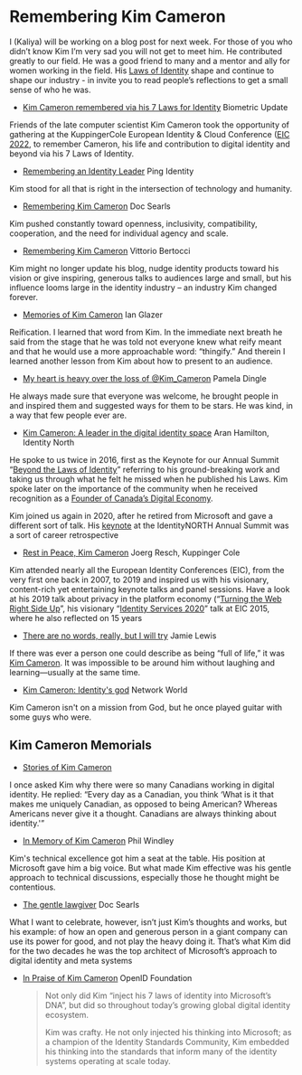 # Remembering Kim Cameron

I (Kaliya) will be working on a blog post for next week. For those of you who didn’t know Kim I’m very sad you will not get to meet him. He contributed greatly to our field. He was a good friend to many and a mentor and ally for women working in the field. His [Laws of Identity](https://www.identityblog.com/stories/2005/05/13/TheLawsOfIdentity.pdf) shape and continue to shape our industry - in invite you to read people’s reflections to get a small sense of who he was.
* [Kim Cameron remembered via his 7 Laws for Identity](https://www.biometricupdate.com/202205/kim-cameron-remembered-via-his-7-laws-for-identity) Biometric Update

Friends of the late computer scientist Kim Cameron took the opportunity of gathering at the KuppingerCole European Identity & Cloud Conference ([EIC 2022](https://www.kuppingercole.com/events/eic2022), to remember Cameron, his life and contribution to digital identity and beyond via his 7 Laws of Identity.


* [Remembering an Identity Leader](https://www.pingidentity.com/en/lp/remembering-kim-cameron.html) Ping Identity

Kim stood for all that is right in the intersection of technology and humanity.

* [Remembering Kim Cameron](https://blogs.harvard.edu/doc/2021/12/03/remembering-kim-cameron/) Doc Searls

Kim pushed constantly toward openness, inclusivity, compatibility, cooperation, and the need for individual agency and scale.

* [Remembering Kim Cameron](https://www.cloudidentity.com/blog/2022/01/11/remembering-kim-cameron/) Vittorio Bertocci

Kim might no longer update his blog, nudge identity products toward his vision or give inspiring, generous talks to audiences large and small, but his influence looms large in the identity industry – an industry Kim changed forever.

* [Memories of Kim Cameron](https://www.tuesdaynight.org/2022/01/12/memories-of-kim-cameron/) Ian Glazer

Reification. I learned that word from Kim. In the immediate next breath he said from the stage that he was told not everyone knew what reify meant and that he would use a more approachable word: “thingify.” And therein I learned another lesson from Kim about how to present to an audience.

* [My heart is heavy over the loss of @Kim_Cameron](https://twitter.com/pamelarosiedee/status/1466776672443666432) Pamela Dingle

He always made sure that everyone was welcome, he brought people in and inspired them and suggested ways for them to be stars. He was kind, in a way that few people ever are.

* [Kim Cameron: A leader in the digital identity space](https://www.identitynorth.ca/2021/12/02/kim-cameron-a-leader-in-the-digital-identity-space/) Aran Hamilton, Identity North

He spoke to us twice in 2016, first as the Keynote for our Annual Summit “[Beyond the Laws of Identity](https://www.youtube.com/watch?v%3DuqUXYl90XHM)” referring to his ground-breaking work and taking us through what he felt he missed when he published his Laws. Kim spoke later on the importance of the community when he received recognition as a [Founder of Canada’s Digital Economy](https://www.youtube.com/watch?v%3DxdlBg0Ai9aQ%26feature%3Dyoutu.be).

Kim joined us again in 2020, after he retired from Microsoft and gave a different sort of talk. His [keynote](https://www.youtube.com/watch?v%3DnLSYCxw6I8c) at the IdentityNORTH Annual Summit was a sort of career retrospective

* [Rest in Peace, Kim Cameron](https://www.kuppingercole.com/blog/resch/rest-in-peace-kim-cameron) Joerg Resch, Kuppinger Cole

Kim attended nearly all the European Identity Conferences (EIC), from the very first one back in 2007, to 2019 and inspired us with his visionary, content-rich yet entertaining keynote talks and panel sessions. Have a look at his 2019 talk about privacy in the platform economy (“[Turning the Web Right Side Up](https://www.kuppingercole.com/watch/eic2019_14_09_cameron)”, his visionary “[Identity Services 2020](https://www.kuppingercole.com/watch/eic15_keynote_cameron)” talk at EIC 2015, where he also reflected on 15 years


* [There are no words, really, but I will try](https://www.linkedin.com/feed/update/urn:li:activity:6872285572124221440/) Jamie Lewis

If there was ever a person one could describe as being “full of life,” it was [Kim Cameron](https://www.linkedin.com/in/ACoAAAAiG7UBqRTVbfo5tvZGPKQY9pWuFZkqneY). It was impossible to be around him without laughing and learning—usually at the same time.

* [Kim Cameron: Identity's god](https://www.networkworld.com/article/2316750/kim-cameron--identity-s-god.html) Network World

Kim Cameron isn't on a mission from God, but he once played guitar with some guys who were.
## Kim Cameron Memorials
* [Stories of Kim Cameron](https://self-issued.info/?p%3D2218)

I once asked Kim why there were so many Canadians working in digital identity. He replied: “Every day as a Canadian, you think ‘What is it that makes me uniquely Canadian, as opposed to being American? Whereas Americans never give it a thought. Canadians are always thinking about identity.'”

* [In Memory of Kim Cameron](https://www.windley.com/archives/2021/12/in_memory_of_kim_cameron.shtml) Phil Windley

Kim's technical excellence got him a seat at the table. His position at Microsoft gave him a big voice. But what made Kim effective was his gentle approach to technical discussions, especially those he thought might be contentious.

* [​​The gentle lawgiver](https://blogs.harvard.edu/doc/2021/12/06/the-gentle-lawgiver/) Doc Searls

What I want to celebrate, however, isn’t just Kim’s thoughts and works, but his example: of how an open and generous person in a giant company can use its power for good, and not play the heavy doing it. That’s what Kim did for the two decades he was the top architect of Microsoft’s approach to digital identity and meta systems
* [In Praise of Kim Cameron](https://openid.net/2021/12/04/in-praise-of-kim-cameron/) OpenID Foundation
  > Not only did Kim “inject his 7 laws of identity into Microsoft’s DNA”, but did so throughout today’s growing global digital identity ecosystem.
  > 
  > Kim was crafty. He not only injected his thinking into Microsoft; as a champion of the Identity Standards Community, Kim embedded his thinking into the standards that inform many of the identity systems operating at scale today.
